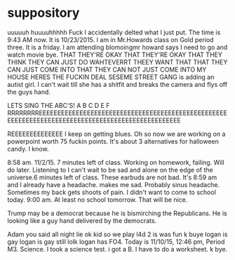 # suppository
uuuuuh huuuuhhhhh
Fuck
I accidentally delted what I just put. The time is 9:43 AM now. It is 10/23/2015. I am in Mr.Howards class on Gold period three. It is a friday. I am attending blomoingmr howard says I need to go and watch movie bye.
THAT THEY'RE OKAY THAT THEY'RE OKAY THAT THEY THINK THEY CAN JUST DO WAHTEVERRT THEEY WANT THAT THAT THEY CAN JUST COME INTO THAT THEY CAN NOT JUST COME INTO MY HOUSE HERES THE FUCKIN DEAL
SESEME STREET GANG is adding an autist girl. I can't wait till she has a shitfit and breaks the camera and flys off the guys hand. 

LETS SING THE ABC'S!
A B C D E F RRRRRRRREEEEEEEEEEEEEEEEEEEEEEEEEEEEEEEEEEEEEEEEEEEEEEEEEEEEEEEEEEEEEEEEEEEEEEEEEEEEEEEEEEEEEEEEEEEEEEEEEE

REEEEEEEEEEEEEE I keep on getting blues. Oh so now we are working on a powerpoint worth 75 fuckin points. It's about 3 alternatives for halloween candy. I know. 

8:58 am. 11/2/15. 7 minutes left of class. Working on homework, failing. Will do later. Listening to I can't wait to be sad and alone on the edge of the universe.6 minutes left of class. These earbuds are not bad. It's 8:59 am and I already have a headache. makes me sad. Probably sinus headache. Sometimes my back gets shoots of pain. I didn't want to come to school today. 9:00 am. At least no school tomorrow. That will be nice.

Trump may be a democrat because he is bismirching the Republicans. He is looking like a guy hand delivered by the democrats.

Adam you said all night lie 
ok kid so we play l4d 2 is was fun k buye
logan is gay
logan is gay still lolk
logan has FO4. Today is 11/10/15, 12:46 pm, Period M3. Science. I took a science test. i got a B. I have to do a worksheet. k bye.
